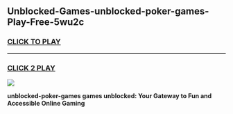 
## Unblocked-Games-unblocked-poker-games-Play-Free-5wu2c
<h3>
<a href="https://premium76.site?title=unblocked-poker-games&ref=10A">CLICK TO PLAY</a></h3>
<hr>

<h3>
<a href="https://premium76.site?title=unblocked-poker-games&ref=10A">CLICK 2 PLAY</a>
  
</h3>

<a href="https://premium76.site?title=unblocked-poker-games&ref=10A"><img src="https://clearcache.store/games.png"></a>


**unblocked-poker-games games unblocked: Your Gateway to Fun and Accessible Online Gaming**
